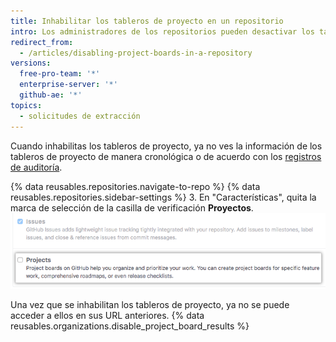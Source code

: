 ```yaml
---
title: Inhabilitar los tableros de proyecto en un repositorio
intro: Los administradores de los repositorios pueden desactivar los tableros de proyecto para un repositorio si tanto tu equipo como tú administran el trabajo de forma diferente.
redirect_from:
  - /articles/disabling-project-boards-in-a-repository
versions:
  free-pro-team: '*'
  enterprise-server: '*'
  github-ae: '*'
topics:
  - solicitudes de extracción
---
```


Cuando inhabilitas los tableros de proyecto, ya no ves la información de los tableros de proyecto de manera cronológica o de acuerdo con los [registros de auditoría](/articles/reviewing-your-security-log/).

{% data reusables.repositories.navigate-to-repo %}
{% data reusables.repositories.sidebar-settings %}
3. En "Características", quita la marca de selección de la casilla de verificación **Proyectos**. ![Casilla de verificación Eliminar proyectos](/assets/images/help/projects/disable-projects-checkbox.png)

Una vez que se inhabilitan los tableros de proyecto, ya no se puede acceder a ellos en sus URL anteriores. {% data reusables.organizations.disable_project_board_results %}

